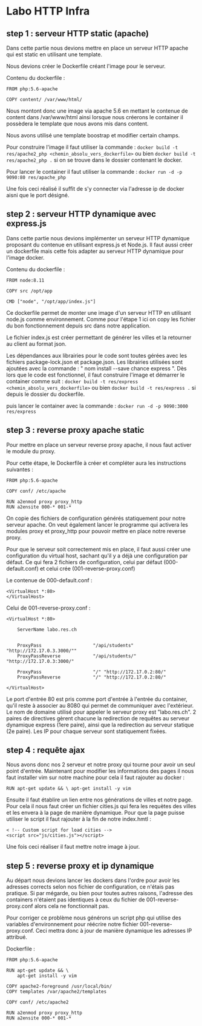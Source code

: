 # Labo HTTP Infra 

## step 1 : serveur HTTP static (apache)

Dans cette partie nous devions mettre en place un serveur HTTP apache qui est static en utilisant une template.

Nous devions créer le Dockerfile créant l'image  pour le serveur.

Contenu du dockerfile : 

```
FROM php:5.6-apache

COPY content/ /var/www/html/
```

Nous montont donc une image via apache 5.6 en mettant le contenue de content dans /var/www/html ainsi lorsque nous créerons le container il possèdera le template que nous avons mis dans content.

Nous avons utilisé une template boostrap et modifier certain champs.

Pour construire l'image il faut utiliser la commande :
`docker build -t res/apache2_php <chemin_absolu_vers_dockerfile>`
ou bien
`docker build -t res/apache2_php .`
si on se trouve dans le dossier contenant le docker.

Pour lancer le container il faut utiliser la commande :
`docker run -d -p 9090:80 res/apache_php`

Une fois ceci réalisé il suffit de s'y connecter via l'adresse ip de docker aisni que le port désigné.

## step 2 : serveur HTTP dynamique avec express.js

Dans cette partie nous devions implémenter un serveur HTTP dynamique proposant du contenue en utilisant express.js et Node.js.
Il faut aussi créer un dockerfile mais cette fois adapter au serveur HTTP dynamique pour l'image docker.

Contenu du dockerfile :
```
FROM node:8.11

COPY src /opt/app

CMD ["node", "/opt/app/index.js"]
```

Ce dockerfile permet de monter une image d'un serveur HTTP en utilisant node.js comme environnement.
Comme pour l'étape 1 ici on copy les fichier du bon fonctionnement depuis src dans notre application.

Le fichier index.js est créer permettant de générer les villes et la retourner au client au format json.

Les dépendances aux librairies pour le code sont toutes gérées avec les fichiers package-lock.json et package.json. Les librairies utilisées sont ajoutées avec la commande : " nom install --save chance express ". Dès lors que le code est fonctionnel, il faut construire l'image et démarrer le container comme suit :
`docker build -t res/express <chemin_absolu_vers_dockerfile>` ou bien 
`docker build -t res/express .` si depuis le dossier du dockerfile.

puis lancer le container avec la commande : 
```docker run -d -p 9090:3000 res/express```
## step 3 : reverse proxy apache static
Pour mettre en place un serveur reverse proxy apache, il nous faut activer le module du proxy.

Pour cette étape, le Dockerfile à créer et compléter aura les instructions suivantes :
```
FROM php:5.6-apache

COPY conf/ /etc/apache

RUN a2enmod proxy proxy_http
RUN a2ensite 000-* 001-*
```

On copie des fichiers de configuration générés statiquement pour notre serveur apache. On veut également lancer le programme qui activera les modules proxy et proxy_http pour pouvoir mettre en place notre reverse proxy.

Pour que le serveur soit correctement mis en place, il faut aussi créer une configuration du virtual host, sachant qu'il y a déjà une configuration par défaut. Ce qui fera 2 fichiers de configuration, celui par défaut (000-default.conf) et celui crée (001-reverse-proxy.conf)

Le contenue de 000-default.conf :
```
<VirtualHost *:80>
</VirtualHost>
```

Celui de 001-reverse-proxy.conf :
```
<VirtualHost *:80>

	ServerName labo.res.ch
	
	
	ProxyPass					"/api/students" "http://172.17.0.3.3000/""
	ProxyPassReverse			"/api/students/" "http://172.17.0.3:3000/"
	
	ProxyPass					"/" "http://172.17.0.2:80/"
	ProxyPassReverse			"/" "http://172.17.0.2:80/"

</VirtualHost>
```

Le port d'entrée 80 est pris comme port d'entrée à l'entrée du container, qu'il reste à associer au 8080 qui permet de communiquer avec l'extérieur. Le nom de domaine utilisé pour appeler le serveur proxy est "labo.res.ch". 2 paires de directives gèrent chacune la redirection de requêtes au serveur dynamique express (1ere paire), ainsi que la redirection au serveur statique (2e paire). Les IP pour chaque serveur sont statiquement fixées.

## step 4 : requête ajax
Nous avons donc nos 2 serveur et notre proxy qui tourne pour avoir un seul point d'entrée. Maintenant pour modifier les informations des pages il nous faut installer vim sur notre machine pour cela il faut rajouter au docker :
```
RUN apt-get update && \ apt-get install -y vim
```

Ensuite il faut établire un lien entre nos générations de villes et notre page. Pour cela il nous faut créer un fichier cities.js qui fera les requètes des villes et les envera à la page de manière dynamique.
Pour que la page puisse utiliser le script il faut rajouter à la fin de notre index.hmtl :
```
< !-- Custom script for load cities -->
<script src="js/cities.js"></script>
```

Une fois ceci réaliser il faut mettre notre image à jour.

## step 5 : reverse proxy et ip dynamique

Au départ nous devions lancer les dockers dans l'ordre pour avoir les adresses corrects selon nos fichier de configuration, ce n'étais pas pratique.
Si par mégarde, ou bien pour toutes autres raisons, l'adresse des containers n'étaient pas identiques à ceux du fichier de 001-reverse-proxy.conf alors cela ne fonctionnait pas.

Pour corriger ce problème nous générons un script php qui utilise des variables d'environnement pour réécrire notre fichier 001-reverse-proxy.conf. Ceci mettra donc à jour de manière dynamique les adresses IP attribué.

Dockerfile :
```
FROM php:5.6-apache

RUN apt-get update && \
	apt-get install -y vim

COPY apache2-foreground /usr/local/bin/
COPY templates /var/apache2/templates

COPY conf/ /etc/apache2

RUN a2enmod proxy proxy_http
RUN a2ensite 000-* 001-*
```
